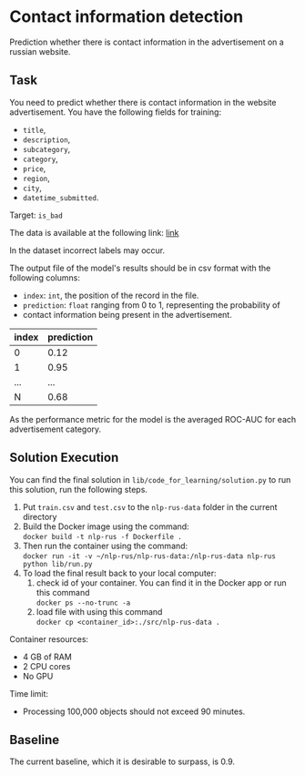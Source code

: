 # Contact information detection
Prediction whether there is contact information in the advertisement on a 
russian website.

## Task

You need to predict whether there is contact information in the website 
advertisement. You have the following fields for training:

* `title`,
* `description`,
* `subcategory`,
* `category`,
* `price`,
* `region`,
* `city`,
* `datetime_submitted`.

Target: `is_bad`

The data is available at the following link: [link](
https://drive.google.com/file/d/1IOo206jH0cbIMsWRfIZXwCeCAqysZLD3/view?usp=sharing
)

In the dataset incorrect labels may occur.

The output file of the model's results should be in csv format with the 
following columns:

* `index`: `int`, the position of the record in the file.
* `prediction`: `float` ranging from 0 to 1, representing the probability of 
* contact information being present in the advertisement.

|index  |prediction|
|-------|----------|
|0|0.12|
|1|0.95|
|...|...|
|N|0.68|

As the performance metric for the model is the averaged ROC-AUC for each 
advertisement category.


## Solution Execution

You can find the final solution in 
```lib/code_for_learning/solution.py``` to run this solution, run the following
steps.
1. Put `train.csv` and `test.csv` to the `nlp-rus-data` folder in the 
current directory
2. Build the Docker image using the command:\
```docker build -t nlp-rus -f Dockerfile . ```
3. Then run the container using the command:\
```docker run -it -v ~/nlp-rus/nlp-rus-data:/nlp-rus-data nlp-rus python lib/run.py ```
4. To load the final result back to your local computer: 
   1. check id of your container. You can find it in the Docker app or run this 
   command  \
   ```docker ps --no-trunc -a```
   2. load file with using this command\
   ```docker cp <container_id>:./src/nlp-rus-data .```

Container resources:
* 4 GB of RAM 
* 2 CPU cores 
* No GPU

Time limit:
* Processing 100,000 objects should not exceed 90 minutes.

## Baseline
The current baseline, which it is desirable to surpass, is 0.9.